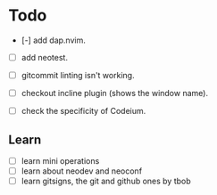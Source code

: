 # Todo

- [-] add dap.nvim.
- [ ] add neotest.

- [ ] gitcommit linting isn't working.

- [ ] checkout incline plugin (shows the window name).

- [ ] check the specificity of Codeium.

## Learn

- [ ] learn mini operations
- [ ] learn about neodev and neoconf
- [ ] learn gitsigns, the git and github ones by tbob
